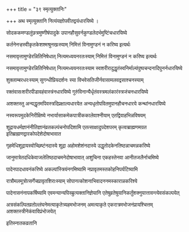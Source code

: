 +++
title = "३९ स्मृत्युक्तानिः"

+++
अथ स्मृत्युक्तानि नित्यंयज्ञोपवीतद्वयंधारयिष्ये ।

सोदककमण्डलुंछत्रमुष्णीषंपादुके उपानहौसुवर्नकुण्डलेदर्भमुष्टिंचधारयिष्ये

कर्तनेनर्‍हस्वीकृतकेशश्मश्रुनखःस्याम् निमित्तं विनामुण्डनं न करिष्य इत्यर्थः

नसमावृत्तामुण्डेरन्नितिनिषेधात् नित्यमध्ययनरतःस्याम् निमित्तं विनामुण्डनं न करिष्य इत्यर्थः

नसमावृत्तामुण्डेरन्नितिनिषेधात् नित्यमध्ययनरतःस्याम स्वशरीरादुद्धृतंस्वनिर्माल्यंपुष्पचन्दनादिपुनर्नधारयिष्ये

शुक्लाम्बरधरःस्याम् सुगन्धीप्रियदर्शनः स्या‍ विभवेसतिजीर्नवासामलवद्वसाश्चनस्याम्

रक्तंवासःशरीरपीडावहंवास्त्रंनधारयिष्ये गुरुंविनान्यैर्धृतंवस्त्रमलंकारंस्त्रजंचनधारयिष्ये

अशक्तस्तु अन्यद्धृतमपिवस्त्रदिप्रक्षाल्यधारयेत अन्यधृतोपवितमुपानहौचनधारये कन्थांनधारयिष्ये

नस्वरूपमुदकेनिरीक्षिष्ये नभार्यासाकमेकपात्रीककालेवाश्नीयाम् एतद्विवाहभिन्नविषयम्

शूद्रायधर्मज्ञानंनीतिज्ञानंव्रतकल्पंचनोपदिशामि एतत्साक्षादुपदेशपरम् कृत्वाब्राह्मणमग्रत इतिब्राह्मणद्वारकोपदेशेदोषाभावात

गृहमेधिशूद्रायस्वोच्छिष्टंनदास्ये शूद्रा अहोमशेशंनदास्ये उद्धृतोदकेनतिष्ठन्नाचमन्नकरिष्ये

जानुमात्रेतदधिकेवाजलेतिष्ठदाचमनेदोषाभावात् अशुचिना एकहस्तेनवा आनीतजलैर्नाचमिष्ये

पादेनपादधावनंकरिष्ये अकल्पांस्त्रियंनगमिष्यामि नप्रावृतमस्तकोहनिपर्यटिष्यामि

रात्रौमलमूत्रोत्सर्गेचप्रावृतशिराःस्याम् सोपानत्कोशनाभिवादननमस्कारान्नकरिश्ये

पादेनासनंनापकर्षिष्यामि एवमन्यान्यपिस्म्रुत्यक्तानिज्ञेयानि एतेषुव्रतेषुयानिकर्तुंशक्नुयात्तावन्त्येवसंकल्पयेत्

अत्रसंकल्पितव्रतोल्लंघनेमत्याकृतेत्र्यहमभोजनम् अमत्याकृते एकरात्रमभोजनंप्रायश्चित्तम् अशक्तस्त्रीनेकंवाविप्रंभोजयेत्

इतिस्नातकव्रतानि
